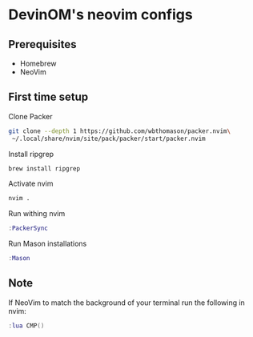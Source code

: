# DevinOM's neovim configs

## Prerequisites

- Homebrew
- NeoVim

## First time setup

Clone Packer

```bash
git clone --depth 1 https://github.com/wbthomason/packer.nvim\
 ~/.local/share/nvim/site/pack/packer/start/packer.nvim
```

Install ripgrep

```bash
brew install ripgrep
```

Activate nvim

```bash
nvim .
```

Run withing nvim

```lua
:PackerSync
```

Run Mason installations

```lua
:Mason
```

## Note

If NeoVim to match the background of your terminal run the following in nvim:

```lua
:lua CMP()
```
